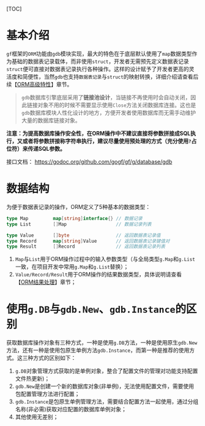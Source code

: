 
[TOC]

# 基本介绍

`gf`框架的`ORM`功能由`gdb`模块实现，最大的特色在于底层默认使用了`map`数据类型作为基础的数据表记录载体，而非使用`struct`，开发者无需预先定义数据表记录`struct`便可直接对数据表记录执行各种操作。这样的设计赋予了开发者更高的灵活度和简便性，当然`gdb`也支持`数据表记录`与`struct`的映射转换，详细介绍请查看后续【[ORM高级特性](database/gdb/senior.md)】章节。

> `gdb`数据库引擎底层采用了**链接池设计**，当链接不再使用时会自动关闭，因此链接对象不用的时候不需要显示使用`Close`方法关闭数据库连接。这也是`gdb`数据库模块人性化设计的地方，方便开发者使用数据库而无需手动维护大量的数据库链接对象。

**注意：为提高数据库操作安全性，在ORM操作中不建议直接将参数拼接成SQL执行，又或者将参数拼接称字符串执行，建议尽量使用预处理的方式（充分使用```?```占位符）来传递SQL参数。**

接口文档：
https://godoc.org/github.com/gogf/gf/g/database/gdb

# 数据结构

为便于数据表记录的操作，ORM定义了5种基本的数据类型：

```go
type Map         map[string]interface{} // 数据记录
type List        []Map                  // 数据记录列表

type Value       []byte                 // 返回数据表记录值
type Record      map[string]Value       // 返回数据表记录键值对
type Result      []Record               // 返回数据表记录列表
```

1. ```Map```与```List```用于ORM操作过程中的输入参数类型（与全局类型```g.Map```和```g.List```一致，在项目开发中常用`g.Map`和`g.List`替换）；
2. ```Value/Record/Result```用于ORM操作的结果数据类型，具体说明请查看【[ORM结果处理](database/gdb/result.md)】章节；


# 使用`g.DB`与`gdb.New`、`gdb.Instance`的区别

获取数据库操作对象有三种方式，一种是使用`g.DB`方法，一种是使用原生`gdb.New`方法，还有一种是使用包原生单例方法`gdb.Instance`，而第一种是推荐的使用方式。这三种方式的区别如下：
1. `g.DB`对象管理方式获取的是单例对象，整合了配置文件的管理对功能支持配置文件热更新)；
1. `gdb.New`是创建一个新的数据库对象(非单例)，无法使用配置文件，需要使用包配置管理方法进行配置；
1. `gdb.Instance`是包原生单例管理方法，需要结合配置方法一起使用，通过分组名称(非必需)获取对应配置的数据库单例对象；
1. 其他使用无差别；
